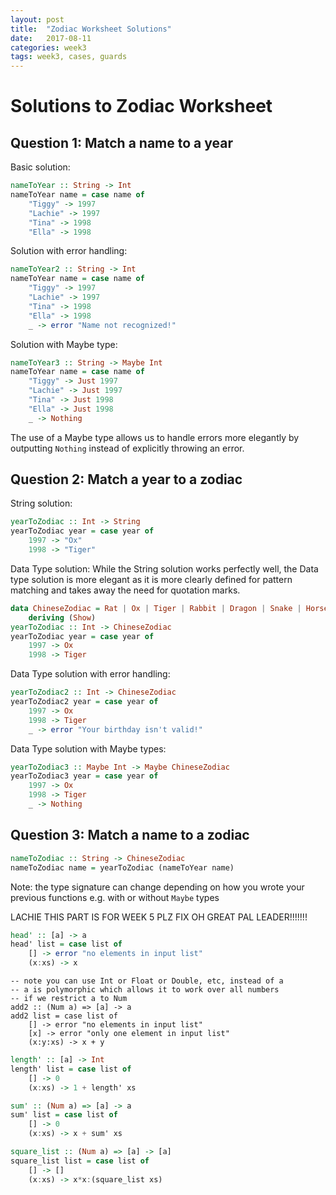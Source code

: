 ```yaml
---
layout: post
title:  "Zodiac Worksheet Solutions"
date:   2017-08-11
categories: week3
tags: week3, cases, guards
---
```


# Solutions to Zodiac Worksheet

## Question 1: Match a name to a year

Basic solution:
```haskell
nameToYear :: String -> Int
nameToYear name = case name of
	"Tiggy" -> 1997
	"Lachie" -> 1997
	"Tina" -> 1998
	"Ella" -> 1998
```

Solution with error handling:
```haskell
nameToYear2 :: String -> Int
nameToYear name = case name of
	"Tiggy" -> 1997
	"Lachie" -> 1997
	"Tina" -> 1998
	"Ella" -> 1998
	_ -> error "Name not recognized!"
```

Solution with Maybe type:
```haskell
nameToYear3 :: String -> Maybe Int
nameToYear name = case name of
	"Tiggy" -> Just 1997
	"Lachie" -> Just 1997
	"Tina" -> Just 1998
	"Ella" -> Just 1998
	_ -> Nothing
```
The use of a Maybe type allows us to handle errors more elegantly by outputting `Nothing` instead of explicitly throwing an error.
  
## Question 2: Match a year to a zodiac

String solution:
```haskell
yearToZodiac :: Int -> String
yearToZodiac year = case year of
	1997 -> "Ox"
	1998 -> "Tiger"
```

Data Type solution:
While the String solution works perfectly well, the Data type solution is more elegant as it is more clearly defined for pattern matching and takes away the need for quotation marks.
```haskell
data ChineseZodiac = Rat | Ox | Tiger | Rabbit | Dragon | Snake | Horse | Goat | Monkey | Rooster | Dog | Pig
    deriving (Show)
yearToZodiac :: Int -> ChineseZodiac
yearToZodiac year = case year of
	1997 -> Ox
	1998 -> Tiger
```

Data Type solution with error handling:
```haskell
yearToZodiac2 :: Int -> ChineseZodiac
yearToZodiac2 year = case year of
	1997 -> Ox
	1998 -> Tiger
	_ -> error "Your birthday isn't valid!"
```

Data Type solution with Maybe types:
```haskell
yearToZodiac3 :: Maybe Int -> Maybe ChineseZodiac
yearToZodiac3 year = case year of
	1997 -> Ox
	1998 -> Tiger
	_ -> Nothing
```

## Question 3: Match a name to a zodiac
```haskell
nameToZodiac :: String -> ChineseZodiac
nameToZodiac name = yearToZodiac (nameToYear name)
```
Note: the type signature can change depending on how you wrote your previous functions e.g. with or without `Maybe` types





LACHIE THIS PART IS FOR WEEK 5 PLZ FIX OH GREAT PAL LEADER!!!!!!!

```haskell
head' :: [a] -> a
head' list = case list of
    [] -> error "no elements in input list"
    (x:xs) -> x
```

```
-- note you can use Int or Float or Double, etc, instead of a
-- a is polymorphic which allows it to work over all numbers
-- if we restrict a to Num
add2 :: (Num a) => [a] -> a
add2 list = case list of
    [] -> error "no elements in input list"
    [x] -> error "only one element in input list"
    (x:y:xs) -> x + y
```

```haskell
length' :: [a] -> Int
length' list = case list of
    [] -> 0
    (x:xs) -> 1 + length' xs
```

```haskell
sum' :: (Num a) => [a] -> a
sum' list = case list of
    [] -> 0
    (x:xs) -> x + sum' xs
```

```haskell
square_list :: (Num a) => [a] -> [a]
square_list list = case list of
    [] -> []
    (x:xs) -> x*x:(square_list xs)
```
